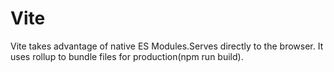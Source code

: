 # Vite

Vite takes advantage of native ES Modules.Serves directly to the browser.
It uses rollup to bundle files for production(npm run build).
